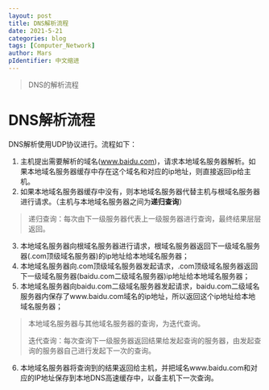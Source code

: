 ```yaml
---
layout: post
title: DNS解析流程
date: 2021-5-21
categories: blog
tags: [Computer_Network]
author: Mars
pIdentifier: 中文缩进
---
```


> DNS的解析流程

# DNS解析流程

DNS解析使用UDP协议进行。流程如下：

1. 主机提出需要解析的域名(www.baidu.com)，请求本地域名服务器解析。如果本地域名服务器缓存中存在这个域名和对应的ip地址，则直接返回ip给主机。
2. 如果本地域名服务器缓存中没有，则本地域名服务器代替主机与根域名服务器进行请求。（主机与本地域名服务器之间为**递归查询**）

> 递归查询：每次由下一级服务器代表上一级服务器进行查询，最终结果层层返回。

3. 本地域名服务器向根域名服务器进行请求，根域名服务器返回下一级域名服务器(.com顶级域名服务器)的ip地址给本地域名服务器；
4. 本地域名服务器向.com顶级域名服务器发起请求，.com顶级域名服务器返回下一级域名服务器(baidu.com二级域名服务器)ip地址给本地域名服务器；
5. 本地域名服务器向baidu.com二级域名服务器发起请求，baidu.com二级域名服务器内保存了www.baidu.com域名的ip地址，所以返回这个ip地址给本地域名服务器；

> 本地域名服务器与其他域名服务器的查询，为迭代查询。
>
> 迭代查询：每次查询下一级服务器返回结果给发起查询的服务器，由发起查询的服务器自己进行发起下一次的查询。

6. 本地域名服务器将查询到的结果返回给主机，并把域名www.baidu.com和对应的IP地址保存到本地DNS高速缓存中，以备主机下一次查询。
